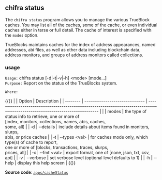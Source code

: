 ## chifra status

The `chifra status` program allows you to manage the various TrueBlock caches. You may list all of the caches, some of the cache, or even individual caches either in terse or full detail. The cache of interest is specified with the `modes` option.

TrueBlocks maintains caches for the index of address appearances, named addresses, abi files, as well as other data including blockchain data, address monitors, and groups of address monitors called collections.

### usage

`Usage:`    chifra status [-d|-t|-v|-h] &lt;mode&gt; [mode...]  
`Purpose:`  Report on the status of the TrueBlocks system.

`Where:`

{{<td>}}
|          | Option                          | Description                                                                                                                        |
| -------- | ------------------------------- | ---------------------------------------------------------------------------------------------------------------------------------- |
|          | modes                           | the type of status info to retrieve, one or more of<br/>[index, monitors, collections, names, abis, caches,<br/>some, all]         |
| &#8208;d | &#8208;&#8208;details           | include details about items found in monitors, slurps,<br/>abis, or price caches                                                   |
| &#8208;t | &#8208;&#8208;types &lt;val&gt; | for caches mode only, which type(s) of cache to report,<br/>one or more of [blocks, transactions, traces, slurps,<br/>prices, all] |
| &#8208;x | &#8208;&#8208;fmt &lt;val&gt;   | export format, one of [none, json, txt, csv, api]                                                                                  |
| &#8208;v | &#8208;&#8208;verbose           | set verbose level (optional level defaults to 1)                                                                                   |
| &#8208;h | &#8208;&#8208;help              | display this help screen                                                                                                           |
{{</td>}}

**Source code**: [`apps/cacheStatus`](https://github.com/TrueBlocks/trueblocks-core/tree/master/src/apps/cacheStatus)

